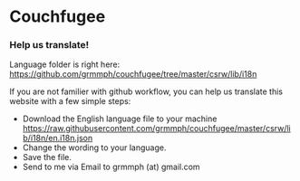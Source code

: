 # Couchfugee

### Help us translate!
Language folder is right here: https://github.com/grmmph/couchfugee/tree/master/csrw/lib/i18n

If you are not familier with github workflow, you can help us translate this website with a few simple steps:
- Download the English language file to your machine https://raw.githubusercontent.com/grmmph/couchfugee/master/csrw/lib/i18n/en.i18n.json
- Change the wording to your language.
- Save the file.
- Send to me via Email to grmmph (at) gmail.com
